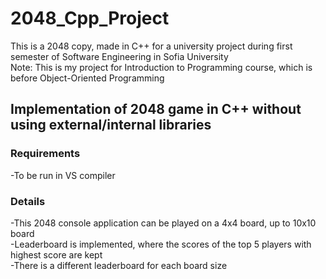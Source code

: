 # 2048_Cpp_Project
This is a 2048 copy, made in C++ for a university project during first semester of Software Engineering in Sofia University <br />
Note: This is my project for Introduction to Programming course, which is before Object-Oriented Programming 

## Implementation of 2048 game in C++ without using external/internal libraries

### Requirements

-To be run in VS compiler

### Details

-This 2048 console application can be played on a 4x4 board, up to 10x10 board <br />
-Leaderboard is implemented, where the scores of the top 5 players with highest score are kept <br />
-There is a different leaderboard for each board size <br />
